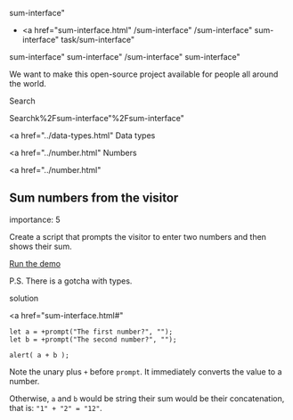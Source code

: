 sum-interface"

-   <a href="sum-interface.html"
    /sum-interface"
    /sum-interface"
    sum-interface"
    task/sum-interface"

<!-- -->

sum-interface"
sum-interface"
/sum-interface"
sum-interface"

We want to make this open-source project available for people all around the world.

Search

Searchk%2Fsum-interface"%2Fsum-interface" </a>

<a href="../data-types.html" Data types</span></a>

<a href="../number.html" Numbers</span></a>

<a href="../number.html"

## Sum numbers from the visitor

<span class="task__importance" title="How important is the task, from 1 to 5">importance: 5</span>

Create a script that prompts the visitor to enter two numbers and then shows their sum.

[Run the demo](sum-interface.html#)

P.S. There is a gotcha with types.

solution

<a href="sum-interface.html#"
<a href="sum-interface.html#" class="toolbar__button toolbar__button_edit" title="open in sandbox"></a>

    let a = +prompt("The first number?", "");
    let b = +prompt("The second number?", "");

    alert( a + b );

Note the unary plus `+` before `prompt`. It immediately converts the value to a number.

Otherwise, `a` and `b` would be string their sum would be their concatenation, that is: `"1" + "2" = "12"`.
